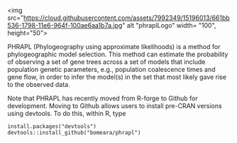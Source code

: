 <img src="https://cloud.githubusercontent.com/assets/7992349/15196013/661bb536-1798-11e6-964f-100ae6aa1b7a.jpg" alt "phraplLogo" width= "100", height="50">

PHRAPL (Phylogeography using approximate likelihoods) is a method for phylogeographic model selection. This method can estimate the probability of observing a set of gene trees across a set of models that include population genetic parameters, e.g., population coalescence times and gene flow, in order to infer the model(s) in the set that most likely gave rise to the observed data.

Note that PHRAPL has recently moved from R-forge to Github for development. Moving to Github allows users to install pre-CRAN versions using devtools. To do this, within R, type

````
install.packages("devtools")
devtools::install_github("bomeara/phrapl")
````

